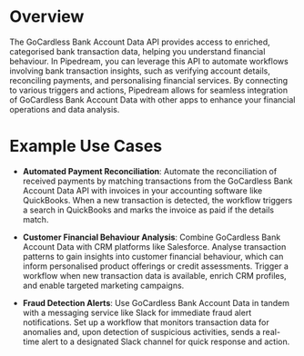 # Overview

The GoCardless Bank Account Data API provides access to enriched, categorised bank transaction data, helping you understand financial behaviour. In Pipedream, you can leverage this API to automate workflows involving bank transaction insights, such as verifying account details, reconciling payments, and personalising financial services. By connecting to various triggers and actions, Pipedream allows for seamless integration of GoCardless Bank Account Data with other apps to enhance your financial operations and data analysis.

# Example Use Cases

- **Automated Payment Reconciliation**: Automate the reconciliation of received payments by matching transactions from the GoCardless Bank Account Data API with invoices in your accounting software like QuickBooks. When a new transaction is detected, the workflow triggers a search in QuickBooks and marks the invoice as paid if the details match.

- **Customer Financial Behaviour Analysis**: Combine GoCardless Bank Account Data with CRM platforms like Salesforce. Analyse transaction patterns to gain insights into customer financial behaviour, which can inform personalised product offerings or credit assessments. Trigger a workflow when new transaction data is available, enrich CRM profiles, and enable targeted marketing campaigns.

- **Fraud Detection Alerts**: Use GoCardless Bank Account Data in tandem with a messaging service like Slack for immediate fraud alert notifications. Set up a workflow that monitors transaction data for anomalies and, upon detection of suspicious activities, sends a real-time alert to a designated Slack channel for quick response and action.
